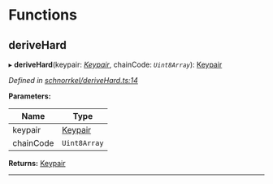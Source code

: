 

# Functions

<a id="derivehard"></a>

##  deriveHard

▸ **deriveHard**(keypair: *[Keypair](_types_.md#keypair)*, chainCode: *`Uint8Array`*): [Keypair](_types_.md#keypair)

*Defined in [schnorrkel/deriveHard.ts:14](https://github.com/polkadot-js/common/blob/a98151c/packages/util-crypto/src/schnorrkel/deriveHard.ts#L14)*

**Parameters:**

| Name | Type |
| ------ | ------ |
| keypair | [Keypair](_types_.md#keypair) |
| chainCode | `Uint8Array` |

**Returns:** [Keypair](_types_.md#keypair)

___

